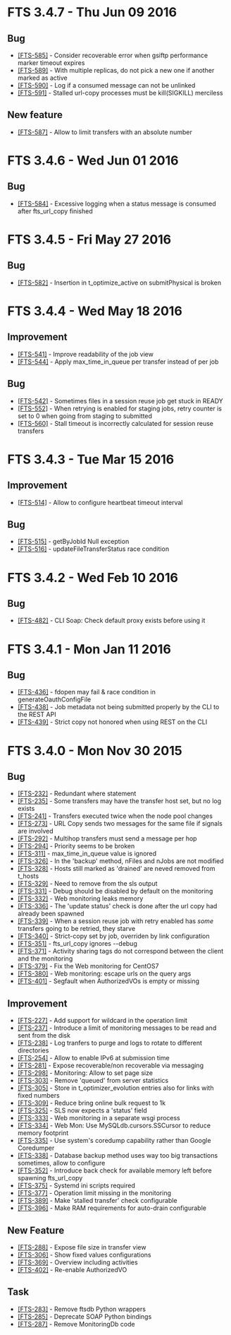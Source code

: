 FTS 3.4.7 - Thu Jun 09 2016
===========================

## Bug

* [[FTS-585]](https://its.cern.ch/jira/browse/FTS-585) - Consider recoverable error when gsiftp performance marker timeout expires
* [[FTS-589]](https://its.cern.ch/jira/browse/FTS-589) - With multiple replicas, do not pick a new one if another marked as active
* [[FTS-590]](https://its.cern.ch/jira/browse/FTS-590) - Log if a consumed message can not be unlinked
* [[FTS-591]](https://its.cern.ch/jira/browse/FTS-591) - Stalled url-copy processes must be kill(SIGKILL) merciless

## New feature
* [[FTS-587]](https://its.cern.ch/jira/browse/FTS-587) - Allow to limit transfers with an absolute number

FTS 3.4.6 - Wed Jun 01 2016
===========================

## Bug
* [[FTS-584]](https://its.cern.ch/jira/browse/FTS-584) - Excessive logging when a status message is consumed after fts_url_copy finished 

FTS 3.4.5 - Fri May 27 2016
===========================

## Bug
* [[FTS-582]](https://its.cern.ch/jira/browse/FTS-582) - Insertion in t_optimize_active on submitPhysical is broken

FTS 3.4.4 - Wed May 18 2016
===========================

## Improvement
* [[FTS-541]](https://its.cern.ch/jira/browse/FTS-541) - Improve readability of the job view
* [[FTS-544]](https://its.cern.ch/jira/browse/FTS-544) - Apply max\_time\_in\_queue per transfer instead of per job

## Bug
* [[FTS-542]](https://its.cern.ch/jira/browse/FTS-542) - Sometimes files in a session reuse job get stuck in READY
* [[FTS-552]](https://its.cern.ch/jira/browse/FTS-552) -  When retrying is enabled for staging jobs, retry counter is set to 0 when going from staging to submitted
* [[FTS-560]](https://its.cern.ch/jira/browse/FTS-560) - Stall timeout is incorrectly calculated for session reuse transfers


FTS 3.4.3 - Tue Mar 15 2016
===========================
 
## Improvement
* [[FTS-514]](https://its.cern.ch/jira/browse/FTS-514) - Allow to configure heartbeat timeout interval 

## Bug
* [[FTS-515]](https://its.cern.ch/jira/browse/FTS-515) - getByJobId Null exception
* [[FTS-516]](https://its.cern.ch/jira/browse/FTS-516) - updateFileTransferStatus race condition

FTS 3.4.2 - Wed Feb 10 2016
===========================

## Bug
* [[FTS-482]](https://its.cern.ch/jira/browse/FTS-482) - CLI Soap: Check default proxy exists before using it


FTS 3.4.1 - Mon Jan 11 2016 
===========================

## Bug
* [[FTS-436]](https://its.cern.ch/jira/browse/FTS-436) - fdopen may fail & race condition in generateOauthConfigFile
* [[FTS-438]](https://its.cern.ch/jira/browse/FTS-438) - Job metadata not being submitted properly by the CLI to the REST API
* [[FTS-439]](https://its.cern.ch/jira/browse/FTS-439) - Strict copy not honored when using REST on the CLI


FTS 3.4.0 - Mon Nov 30 2015
===========================

## Bug
* [[FTS-232]](https://its.cern.ch/jira/browse/FTS-232) - Redundant where statement
* [[FTS-235]](https://its.cern.ch/jira/browse/FTS-235) - Some transfers may have the transfer host set, but no log exists
* [[FTS-241]](https://its.cern.ch/jira/browse/FTS-241) - Transfers executed twice when the node pool changes
* [[FTS-273]](https://its.cern.ch/jira/browse/FTS-273) - URL Copy sends two messages for the same file if signals are involved
* [[FTS-292]](https://its.cern.ch/jira/browse/FTS-292) - Multihop transfers must send a message per hop
* [[FTS-294]](https://its.cern.ch/jira/browse/FTS-294) - Priority seems to be broken
* [[FTS-311]](https://its.cern.ch/jira/browse/FTS-311) - max_time_in_queue value is ignored 
* [[FTS-326]](https://its.cern.ch/jira/browse/FTS-326) - In the 'backup' method, nFiles and nJobs are not modified
* [[FTS-328]](https://its.cern.ch/jira/browse/FTS-328) - Hosts still marked as 'drained' are neved removed from t_hosts
* [[FTS-329]](https://its.cern.ch/jira/browse/FTS-329) - Need to remove <availability> from the sls output
* [[FTS-331]](https://its.cern.ch/jira/browse/FTS-331) - Debug should be disabled by default on the monitoring
* [[FTS-332]](https://its.cern.ch/jira/browse/FTS-332) - Web monitoring leaks memory
* [[FTS-336]](https://its.cern.ch/jira/browse/FTS-336) - The 'update status' check is done after the url copy had already been spawned
* [[FTS-339]](https://its.cern.ch/jira/browse/FTS-339) - When a session reuse job with retry enabled has *some* transfers going to be retried, they starve
* [[FTS-340]](https://its.cern.ch/jira/browse/FTS-340) - Strict-copy set by job, overriden by link configuration 
* [[FTS-351]](https://its.cern.ch/jira/browse/FTS-351) - fts_url_copy ignores --debug
* [[FTS-371]](https://its.cern.ch/jira/browse/FTS-371) - Activity sharing tags do not correspond between the client and the monitoring
* [[FTS-379]](https://its.cern.ch/jira/browse/FTS-379) - Fix the Web monitoring for CentOS7
* [[FTS-380]](https://its.cern.ch/jira/browse/FTS-380) - Web monitoring: escape urls on the query args
* [[FTS-401]](https://its.cern.ch/jira/browse/FTS-401) - Segfault when AuthorizedVOs is empty or missing

## Improvement
* [[FTS-227]](https://its.cern.ch/jira/browse/FTS-227) - Add support for wildcard in the operation limit
* [[FTS-237]](https://its.cern.ch/jira/browse/FTS-237) - Introduce a limit of monitoring messages to be read and sent from the disk
* [[FTS-238]](https://its.cern.ch/jira/browse/FTS-238) - Log tranfers to purge and logs to rotate to different directories
* [[FTS-254]](https://its.cern.ch/jira/browse/FTS-254) - Allow to enable IPv6 at submission time
* [[FTS-281]](https://its.cern.ch/jira/browse/FTS-281) - Expose recoverable/non recoverable via messaging
* [[FTS-298]](https://its.cern.ch/jira/browse/FTS-298) - Monitoring: Allow to set page size
* [[FTS-303]](https://its.cern.ch/jira/browse/FTS-303) - Remove 'queued' from server statistics
* [[FTS-305]](https://its.cern.ch/jira/browse/FTS-305) - Store in t_optimizer_evolution entries also for links with fixed numbers
* [[FTS-309]](https://its.cern.ch/jira/browse/FTS-309) - Reduce bring online bulk request to 1k
* [[FTS-325]](https://its.cern.ch/jira/browse/FTS-325) - SLS now expects a 'status' field
* [[FTS-333]](https://its.cern.ch/jira/browse/FTS-333) - Web monitoring in a separate wsgi process
* [[FTS-334]](https://its.cern.ch/jira/browse/FTS-334) - Web Mon: Use MySQLdb.cursors.SSCursor to reduce memory footprint
* [[FTS-335]](https://its.cern.ch/jira/browse/FTS-335) - Use system's coredump capability rather than Google Coredumper
* [[FTS-338]](https://its.cern.ch/jira/browse/FTS-338) - Database backup method uses way too big transactions sometimes, allow to configure
* [[FTS-352]](https://its.cern.ch/jira/browse/FTS-352) - Introduce back check for available memory left before spawning fts_url_copy
* [[FTS-375]](https://its.cern.ch/jira/browse/FTS-375) - Systemd ini scripts required
* [[FTS-377]](https://its.cern.ch/jira/browse/FTS-377) - Operation limit missing in the monitoring
* [[FTS-389]](https://its.cern.ch/jira/browse/FTS-389) - Make 'stalled transfer' check configurable
* [[FTS-396]](https://its.cern.ch/jira/browse/FTS-396) - Make RAM requirements for auto-drain configurable

## New Feature
* [[FTS-288]](https://its.cern.ch/jira/browse/FTS-288) - Expose file size in transfer view
* [[FTS-306]](https://its.cern.ch/jira/browse/FTS-306) - Show fixed values configurations
* [[FTS-369]](https://its.cern.ch/jira/browse/FTS-369) - Overview including activities
* [[FTS-402]](https://its.cern.ch/jira/browse/FTS-402) - Re-enable AuthorizedVO

## Task
* [[FTS-283]](https://its.cern.ch/jira/browse/FTS-283) - Remove ftsdb Python wrappers
* [[FTS-285]](https://its.cern.ch/jira/browse/FTS-285) - Deprecate SOAP Python bindings
* [[FTS-287]](https://its.cern.ch/jira/browse/FTS-287) - Remove MonitoringDb code
